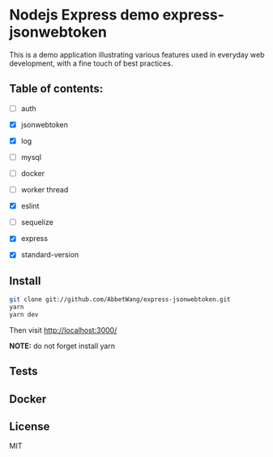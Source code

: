 # Nodejs Express demo express-jsonwebtoken

This is a demo application illustrating various features used in everyday web development, with a fine touch of best practices. 

## Table of contents:

- [ ] auth
- [x] jsonwebtoken
- [x] log
- [ ] mysql
- [ ] docker
- [ ] worker thread
- [x] eslint
- [ ] sequelize
- [x] express
- [x] standard-version



## Install

```sh
git clone git://github.com/AbbetWang/express-jsonwebtoken.git
yarn 
yarn dev
```

Then visit [http://localhost:3000/](http://localhost:3000/api/users)

**NOTE:**  do not forget install yarn

## Tests



## Docker



## License

MIT